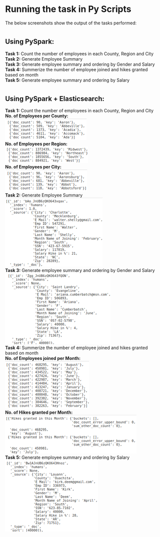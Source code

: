 # Running the task in Py Scripts
The below screenshots show the output of the tasks performed:
#
## Using PySpark:
**Task 1:** Count the number of employees in each County, Region and City<br/>
**Task 2:** Generate Employee Summary<br/>
**Task 3:** Generate employee summary and ordering by Gender and Salary<br/>
**Task 4:** Summerize the number of employee joined and hikes granted based on month<br/>
**Task 5:** Generate employee summary and ordering by Salary
#
## Using PySpark + Elasticsearch:
**Task 1:** Count the number of employees in each County, Region and City<br/>
**No. of Employees per County:**<br/>
<img src=https://github.com/Wolvarun9295/Spark-Elasticsearch-5MilData/blob/master/Screenshots/esT11.png></img><br/>
**No. of Employees per Region:**<br/>
<img src=https://github.com/Wolvarun9295/Spark-Elasticsearch-5MilData/blob/master/Screenshots/esT12.png></img><br/>
**No. of Employees per City:**<br/>
<img src=https://github.com/Wolvarun9295/Spark-Elasticsearch-5MilData/blob/master/Screenshots/esT13.png></img><br/>
**Task 2:** Generate Employee Summary<br/>
<img src=https://github.com/Wolvarun9295/Spark-Elasticsearch-5MilData/blob/master/Screenshots/esT2.png></img><br/>
**Task 3:** Generate employee summary and ordering by Gender and Salary<br/>
<img src=https://github.com/Wolvarun9295/Spark-Elasticsearch-5MilData/blob/master/Screenshots/esT3.png></img><br/>
**Task 4:** Summerize the number of employee joined and hikes granted based on month<br/>
**No. of Employees joined per Month:**<br/>
<img src=https://github.com/Wolvarun9295/Spark-Elasticsearch-5MilData/blob/master/Screenshots/esT41.png></img><br/>
**No. of Hikes granted per Month:**<br/>
<img src=https://github.com/Wolvarun9295/Spark-Elasticsearch-5MilData/blob/master/Screenshots/esT42.png></img><br/>
**Task 5:** Generate employee summary and ordering by Salary<br/>
<img src=https://github.com/Wolvarun9295/Spark-Elasticsearch-5MilData/blob/master/Screenshots/esT5.png></img><br/>
